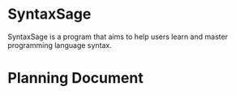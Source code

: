 # SyntaxSage
SyntaxSage is a program that aims to help users learn and master programming language syntax.

# Planning Document
